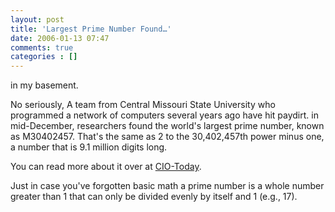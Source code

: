 ```yaml
---
layout: post
title: 'Largest Prime Number Found…'
date: 2006-01-13 07:47
comments: true
categories : []
---  
```


in my basement.

<img src="http://fusion94.org/images/prime.jpg" alt="" align="left"/>No seriously, A team from Central Missouri State University who programmed a network of computers several years ago have hit paydirt. in mid-December, researchers found the world's largest prime number, known as M30402457. That's the same as 2 to the 30,402,457th power minus one, a number that is 9.1 million digits long.

You can read more about it over at <a href="http://www.cio-today.com/news/This-Number-s-Ready-for-Prime-Time/story.xhtml?story_id=010000FJW68A">CIO-Today</a>.

Just in case you've forgotten basic math a prime number is a whole number greater than 1 that can only be divided evenly by itself and 1 (e.g., 17).



